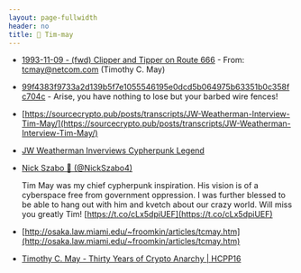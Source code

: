 ```yaml
---
layout: page-fullwidth
header: no
title: 👫 Tim-may
---
```


* [1993-11-09 - (fwd) Clipper and Tipper on Route 666](http://mailing-list-archive.cryptoanarchy.wiki/archive/1993/11/99f4383f9733a2d139b5f7e1055546195e0dcd5b064975b63351b0c358fc704c/) - From: tcmay@netcom.com (Timothy C. May)

* [99f4383f9733a2d139b5f7e1055546195e0dcd5b064975b63351b0c358fc704c](http://mailing-list-archive.cryptoanarchy.wiki/archive/1993/11/99f4383f9733a2d139b5f7e1055546195e0dcd5b064975b63351b0c358fc704c/) - Arise, you have nothing to lose but your barbed wire fences!

* [https://sourcecrypto.pub/posts/transcripts/JW-Weatherman-Interview-Tim-May/](https://sourcecrypto.pub/posts/transcripts/JW-Weatherman-Interview-Tim-May/)

* [JW Weatherman Inverviews Cypherpunk Legend](https://sourcecrypto.pub/posts/transcripts/JW-Weatherman-Interview-Tim-May/)

* [Nick Szabo 🔑 (@NickSzabo4)](https://twitter.com/NickSzabo4/status/1074018110829555713?s=17)

    Tim May was my chief cypherpunk inspiration. His vision is of a cyberspace free from government oppression. I was further blessed to be able to hang out with him and kvetch about our crazy world. Will miss you greatly Tim! [https://t.co/cLx5dpiUEF](https://t.co/cLx5dpiUEF)

* [http://osaka.law.miami.edu/~froomkin/articles/tcmay.htm](http://osaka.law.miami.edu/~froomkin/articles/tcmay.htm)

* [Timothy C. May - Thirty Years of Crypto Anarchy | HCPP16](https://youtu.be/TdmpAy1hI8g)

 